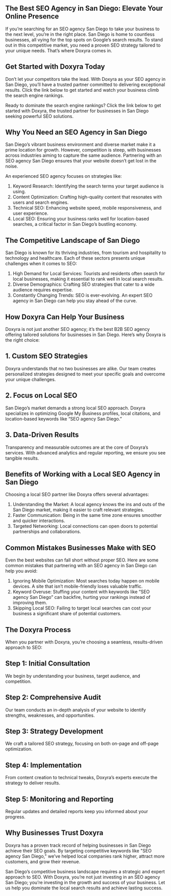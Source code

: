 ## The Best SEO Agency in San Diego: Elevate Your Online Presence  

If you’re searching for an SEO agency San Diego to take your business to the next level, you’re in the right place. San Diego is home to countless businesses, all vying for the top spots on Google’s search results. To stand out in this competitive market, you need a proven SEO strategy tailored to your unique needs. That’s where Doxyra comes in.  

## Get Started with Doxyra Today  

Don’t let your competitors take the lead. With Doxyra as your SEO agency in San Diego, you’ll have a trusted partner committed to delivering exceptional results. Click the link below to get started and watch your business climb the search engine rankings. 

Ready to dominate the search engine rankings? Click the link below to get started with Doxyra, the trusted partner for businesses in San Diego seeking powerful SEO solutions.  

## Why You Need an SEO Agency in San Diego  

San Diego’s vibrant business environment and diverse market make it a prime location for growth. However, competition is steep, with businesses across industries aiming to capture the same audience. Partnering with an SEO agency San Diego ensures that your website doesn’t get lost in the noise.  

An experienced SEO agency focuses on strategies like:  
1. Keyword Research: Identifying the search terms your target audience is using.  
2. Content Optimization: Crafting high-quality content that resonates with users and search engines.  
3. Technical SEO: Enhancing website speed, mobile responsiveness, and user experience.  
4. Local SEO: Ensuring your business ranks well for location-based searches, a critical factor in San Diego’s bustling economy.

## The Competitive Landscape of San Diego  

San Diego is known for its thriving industries, from tourism and hospitality to technology and healthcare. Each of these sectors presents unique challenges when it comes to SEO:  

1. High Demand for Local Services: Tourists and residents often search for local businesses, making it essential to rank well in local search results.  
2. Diverse Demographics: Crafting SEO strategies that cater to a wide audience requires expertise.  
3. Constantly Changing Trends: SEO is ever-evolving. An expert SEO agency in San Diego can help you stay ahead of the curve.  

## How Doxyra Can Help Your Business  

Doxyra is not just another SEO agency; it’s the best B2B SEO agency offering tailored solutions for businesses in San Diego. Here’s why Doxyra is the right choice:  

## 1. Custom SEO Strategies  
Doxyra understands that no two businesses are alike. Our team creates personalized strategies designed to meet your specific goals and overcome your unique challenges.  

## 2. Focus on Local SEO  
San Diego’s market demands a strong local SEO approach. Doxyra specializes in optimizing Google My Business profiles, local citations, and location-based keywords like “SEO agency San Diego.” 

## 3. Data-Driven Results  
Transparency and measurable outcomes are at the core of Doxyra’s services. With advanced analytics and regular reporting, we ensure you see tangible results.  

## Benefits of Working with a Local SEO Agency in San Diego  

Choosing a local SEO partner like Doxyra offers several advantages:  

1. Understanding the Market: A local agency knows the ins and outs of the San Diego market, making it easier to craft relevant strategies.  
2. Faster Communication: Being in the same time zone ensures smoother and quicker interactions.  
3. Targeted Networking: Local connections can open doors to potential partnerships and collaborations.  

## Common Mistakes Businesses Make with SEO  

Even the best websites can fall short without proper SEO. Here are some common mistakes that partnering with an SEO agency in San Diego can help you avoid:  

1. Ignoring Mobile Optimization: Most searches today happen on mobile devices. A site that isn’t mobile-friendly loses valuable traffic.  
2. Keyword Overuse: Stuffing your content with keywords like “SEO agency San Diego” can backfire, hurting your rankings instead of improving them.  
3. Skipping Local SEO: Failing to target local searches can cost your business a significant share of potential customers.  

## The Doxyra Process  

When you partner with Doxyra, you’re choosing a seamless, results-driven approach to SEO:  

## Step 1: Initial Consultation  
We begin by understanding your business, target audience, and competition.  

## Step 2: Comprehensive Audit  
Our team conducts an in-depth analysis of your website to identify strengths, weaknesses, and opportunities.  

## Step 3: Strategy Development  
We craft a tailored SEO strategy, focusing on both on-page and off-page optimization.  

## Step 4: Implementation  
From content creation to technical tweaks, Doxyra’s experts execute the strategy to deliver results.  

## Step 5: Monitoring and Reporting  
Regular updates and detailed reports keep you informed about your progress.  

## Why Businesses Trust Doxyra  

Doxyra has a proven track record of helping businesses in San Diego achieve their SEO goals. By targeting competitive keywords like "SEO agency San Diego," we’ve helped local companies rank higher, attract more customers, and grow their revenue.  

San Diego’s competitive business landscape requires a strategic and expert approach to SEO. With Doxyra, you’re not just investing in an SEO agency San Diego; you’re investing in the growth and success of your business. Let us help you dominate the local search results and achieve lasting success.
